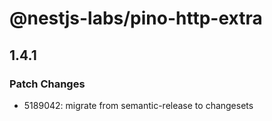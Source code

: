 # @nestjs-labs/pino-http-extra

## 1.4.1

### Patch Changes

- 5189042: migrate from semantic-release to changesets
